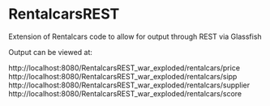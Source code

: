 # RentalcarsREST
Extension of Rentalcars code to allow for output through REST via Glassfish

Output can be viewed at:

http://localhost:8080/RentalcarsREST_war_exploded/rentalcars/price
http://localhost:8080/RentalcarsREST_war_exploded/rentalcars/sipp
http://localhost:8080/RentalcarsREST_war_exploded/rentalcars/supplier
http://localhost:8080/RentalcarsREST_war_exploded/rentalcars/score
